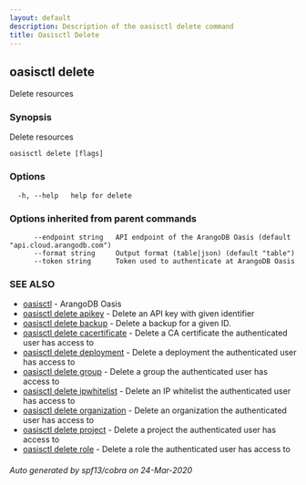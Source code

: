 ```yaml
---
layout: default
description: Description of the oasisctl delete command
title: Oasisctl Delete
---
```

## oasisctl delete

Delete resources

### Synopsis

Delete resources

```
oasisctl delete [flags]
```

### Options

```
  -h, --help   help for delete
```

### Options inherited from parent commands

```
      --endpoint string   API endpoint of the ArangoDB Oasis (default "api.cloud.arangodb.com")
      --format string     Output format (table|json) (default "table")
      --token string      Token used to authenticate at ArangoDB Oasis
```

### SEE ALSO

* [oasisctl](oasisctl.md)	 - ArangoDB Oasis
* [oasisctl delete apikey](oasisctl_delete_apikey.md)	 - Delete an API key with given identifier
* [oasisctl delete backup](oasisctl_delete_backup.md)	 - Delete a backup for a given ID.
* [oasisctl delete cacertificate](oasisctl_delete_cacertificate.md)	 - Delete a CA certificate the authenticated user has access to
* [oasisctl delete deployment](oasisctl_delete_deployment.md)	 - Delete a deployment the authenticated user has access to
* [oasisctl delete group](oasisctl_delete_group.md)	 - Delete a group the authenticated user has access to
* [oasisctl delete ipwhitelist](oasisctl_delete_ipwhitelist.md)	 - Delete an IP whitelist the authenticated user has access to
* [oasisctl delete organization](oasisctl_delete_organization.md)	 - Delete an organization the authenticated user has access to
* [oasisctl delete project](oasisctl_delete_project.md)	 - Delete a project the authenticated user has access to
* [oasisctl delete role](oasisctl_delete_role.md)	 - Delete a role the authenticated user has access to

###### Auto generated by spf13/cobra on 24-Mar-2020
